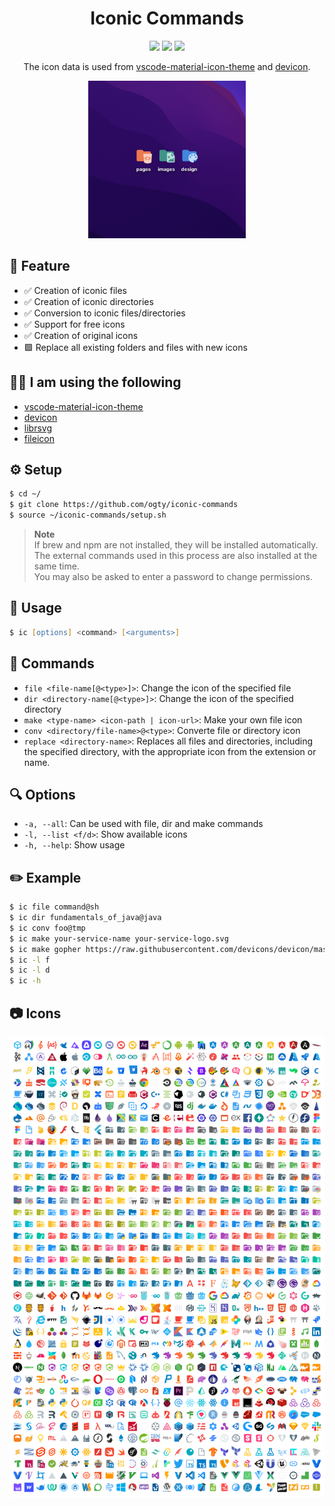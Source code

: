 <h1 align="center">Iconic Commands</h1>

<p align="center">
 <img src="https://img.shields.io/github/repo-size/ogty/material-iconic-commands?style=for-the-badge" />
 <img src="https://img.shields.io/github/directory-file-count/ogty/material-iconic-commands?style=for-the-badge" />
 <img src="https://img.shields.io/github/license/ogty/material-iconic-commands?style=for-the-badge" />
</p>

<p align="center">
  The icon data is used from <a href="https://github.com/PKief/vscode-material-icon-theme">vscode-material-icon-theme</a> and <a href="https://github.com/devicons/devicon/">devicon</a>.
</p>

<div align="center">
 <img src="./sample.png" alt="sample" width="50%" />
</div>

## 🎈 Feature

- ✅ Creation of iconic files
- ✅ Creation of iconic directories
- ✅ Conversion to iconic files/directories
- ✅ Support for free icons
- ✅ Creation of original icons
- 🟩 Replace all existing folders and files with new icons

## 🙇‍♂️ I am using the following

- [vscode-material-icon-theme](https://github.com/PKief/vscode-material-icon-theme)
- [devicon](https://github.com/devicons/devicon/)
- [librsvg](https://wiki.gnome.org/Projects/LibRsvg)
- [fileicon](https://www.npmjs.com/package/fileicon)

## ⚙️ Setup

```zsh
$ cd ~/
$ git clone https://github.com/ogty/iconic-commands
$ source ~/iconic-commands/setup.sh
```

> **Note**  
> If brew and npm are not installed, they will be installed automatically.  
> The external commands used in this process are also installed at the same time.  
> You may also be asked to enter a password to change permissions.

## 📖 Usage

```zsh
$ ic [options] <command> [<arguments>]
```

## 🤖 Commands

- `file <file-name[@<type>]>`: Change the icon of the specified file
- `dir <directory-name[@<type>]>`: Change the icon of the specified directory
- `make <type-name> <icon-path | icon-url>`: Make your own file icon
- `conv <directory/file-name>@<type>`: Converte file or directory icon
- `replace <directory-name>`: Replaces all files and directories, including the specified directory, with the appropriate icon from the extension or name.

## 🔍 Options

- `-a, --all`: Can be used with file, dir and make commands
- `-l, --list <f/d>`: Show available icons
- `-h, --help`: Show usage

## ✏️ Example

```zsh
$ ic file command@sh
$ ic dir fundamentals_of_java@java
$ ic conv foo@tmp
$ ic make your-service-name your-service-logo.svg
$ ic make gopher https://raw.githubusercontent.com/devicons/devicon/master/icons/go/go-original.svg
$ ic -l f
$ ic -l d
$ ic -h
```

## 📷 Icons

<img src="./icons.png" />
